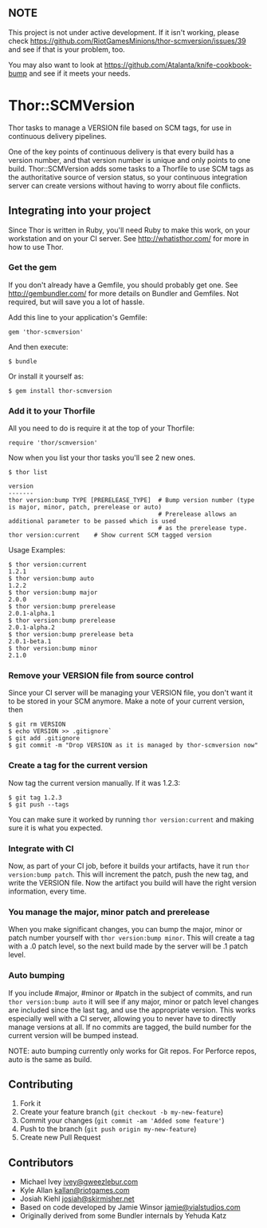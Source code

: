 ## NOTE

This project is not under active development. If it isn't working, please check https://github.com/RiotGamesMinions/thor-scmversion/issues/39 and see if that is your problem, too.

You may also want to look at https://github.com/Atalanta/knife-cookbook-bump and see if it meets your needs.


# Thor::SCMVersion

Thor tasks to manage a VERSION file based on SCM tags, for use in
continuous delivery pipelines.

One of the key points of continuous delivery is that every build has a
version number, and that version number is unique and only points to
one build. Thor::SCMVersion adds some tasks to a Thorfile to use SCM
tags as the authoritative source of version status, so your continuous
integration server can create versions without having to worry about
file conflicts.

## Integrating into your project

Since Thor is written in Ruby, you'll need Ruby to make this work, on
your workstation and on your CI server. See <http://whatisthor.com/> for
more in how to use Thor.

### Get the gem

If you don't already have a Gemfile, you should probably get one. See
<http://gembundler.com/> for more details on Bundler and Gemfiles. Not
required, but will save you a lot of hassle.

Add this line to your application's Gemfile:

    gem 'thor-scmversion'

And then execute:

    $ bundle

Or install it yourself as:

    $ gem install thor-scmversion

### Add it to your Thorfile

All you need to do is require it at the top of your Thorfile:

    require 'thor/scmversion'

Now when you list your thor tasks you'll see 2 new ones.

    $ thor list
    
    version
    -------
    thor version:bump TYPE [PRERELEASE_TYPE]  # Bump version number (type is major, minor, patch, prerelease or auto)
                                              # Prerelease allows an additional parameter to be passed which is used 
                                              # as the prerelease type.
    thor version:current    # Show current SCM tagged version

Usage Examples:

    $ thor version:current
    1.2.1
    $ thor version:bump auto
    1.2.2
    $ thor version:bump major
    2.0.0
    $ thor version:bump prerelease
    2.0.1-alpha.1
    $ thor version:bump prerelease
    2.0.1-alpha.2
    $ thor version:bump prerelease beta
    2.0.1-beta.1
    $ thor version:bump minor
    2.1.0

### Remove your VERSION file from source control

Since your CI server will be managing your VERSION file, you don't
want it to be stored in your SCM anymore. Make a note of your current
version, then

    $ git rm VERSION
    $ echo VERSION >> .gitignore`
    $ git add .gitignore
    $ git commit -m "Drop VERSION as it is managed by thor-scmversion now"

### Create a tag for the current version

Now tag the current version manually. If it was 1.2.3:

    $ git tag 1.2.3
    $ git push --tags

You can make sure it worked by running `thor version:current` and
making sure it is what you expected.

### Integrate with CI

Now, as part of your CI job, before it builds your artifacts, have it
run `thor version:bump patch`. This will increment the patch, push the
new tag, and write the VERSION file. Now the artifact you build will
have the right version information, every time.

### You manage the major, minor patch and prerelease

When you make significant changes, you can bump the major, minor or patch
number yourself with `thor version:bump minor`. This will create a tag
with a .0 patch level, so the next build made by the server will be
.1 patch level.

### Auto bumping

If you include #major, #minor or #patch in the subject of commits, and run
`thor version:bump auto` it will see if any major, minor or patch level changes
are included since the last tag, and use the appropriate version. This works
especially well with a CI server, allowing you to never have to directly
manage versions at all. If no commits are tagged, the build number for the
current version will be bumped instead.

NOTE: auto bumping currently only works for Git repos. For Perforce repos,
auto is the same as build.


## Contributing

1. Fork it
2. Create your feature branch (`git checkout -b my-new-feature`)
3. Commit your changes (`git commit -am 'Added some feature'`)
4. Push to the branch (`git push origin my-new-feature`)
5. Create new Pull Request

## Contributors

* Michael Ivey <ivey@gweezlebur.com>
* Kyle Allan <kallan@riotgames.com>
* Josiah Kiehl <josiah@skirmisher.net>
* Based on code developed by Jamie Winsor <jamie@vialstudios.com>
* Originally derived from some Bundler internals by Yehuda Katz
